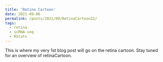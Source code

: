 ```yaml
---
title: 'Retina Cartoon'
date: 2021-09-06
permalink: /posts/2021/09/RetinaCartoon22/
tags:
  - retina
  - scRNA-seq
  - RStats
---
```


This is where my very 1st blog post will go on the retina cartoon. Stay tuned for an overview of retinaCartoon.
